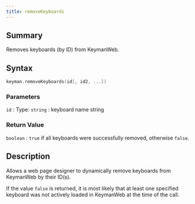 ```yaml
---
title: removeKeyboards
---
```


## Summary

Removes keyboards (by ID) from KeymanWeb.

## Syntax

```c
keyman.removeKeyboards(id[, id2, ...])
```

### Parameters

`id`
:   Type: `string`
:   keyboard name string

### Return Value

`boolean`
:   `true` if all keyboards were successfully removed, otherwise `false`.

## Description

Allows a web page designer to dynamically remove keyboards from KeymanWeb by their ID(s).

If the value `false` is returned, it is most likely that at least one specified keyboard was not actively loaded in KeymanWeb at the time of the call.
